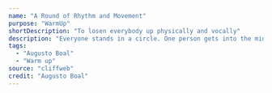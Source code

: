 ```yaml
---
name: "A Round of Rhythm and Movement"
purpose: "WarmUp"
shortDescription: "To losen everybody up physically and vocally"
description: "Everyone stands in a circle. One person gets into the middle and starts making sounds and movements. Encourage people to be wild and go beyond their basic comfort zone, to explore different parts of their bodies and voices. Everyone on the outside of the circle copies the person in the center, exactly. The focus should be on the specific movements and sounds the person in the center is making. Once they feel like they've moved enough they approach a person in the circle who takes over their spot. Keep going until everyone has gone."
tags:
  - "Augusto Boal"
  - "Warm up"
source: "cliffweb"
credit: "Augusto Boal"
---
```


